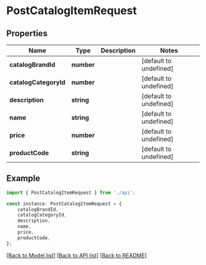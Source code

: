 # PostCatalogItemRequest


## Properties

Name | Type | Description | Notes
------------ | ------------- | ------------- | -------------
**catalogBrandId** | **number** |  | [default to undefined]
**catalogCategoryId** | **number** |  | [default to undefined]
**description** | **string** |  | [default to undefined]
**name** | **string** |  | [default to undefined]
**price** | **number** |  | [default to undefined]
**productCode** | **string** |  | [default to undefined]

## Example

```typescript
import { PostCatalogItemRequest } from './api';

const instance: PostCatalogItemRequest = {
    catalogBrandId,
    catalogCategoryId,
    description,
    name,
    price,
    productCode,
};
```

[[Back to Model list]](../README.md#documentation-for-models) [[Back to API list]](../README.md#documentation-for-api-endpoints) [[Back to README]](../README.md)
